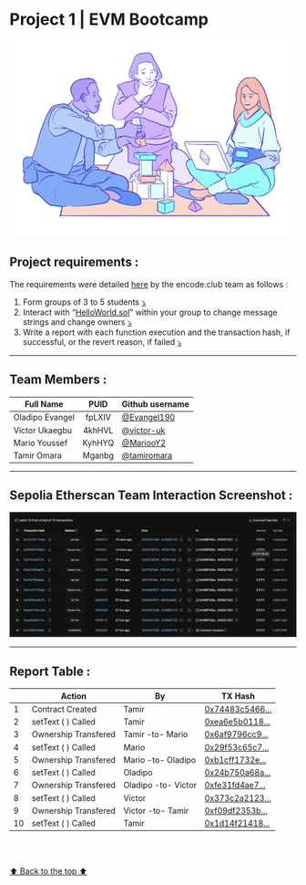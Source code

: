 # Project 1 | EVM Bootcamp

![Alt text](enterprise-eth.d2a3f314.png)

## Project requirements :

The requirements were detailed [here](https://encodeclub.notion.site/EVM-Bootcamp-Q4-2024-84ef51c6eb20450f8100729c2df48329) by the encode.club team as follows :

1. Form groups of 3 to 5 students [⤵️](#team-members-)
2. Interact with “[HelloWorld.sol](HelloWorld.sol)” within your group to change message strings and change owners [⤵️](#sepolia-etherscan-team-interaction-screenshot-)
3. Write a report with each function execution and the transaction hash, if successful, or the revert reason, if failed [⤵️](#report-table-)

---

## Team Members :

| Full Name       |  PUID  | Github username                              |
| --------------- | :----: | -------------------------------------------- |
| Oladipo Evangel | fpLXIV | [@Evangel190](https://github.com/Evangel90)  |
| Victor Ukaegbu  | 4khHVL | [@victor-uk](https://github.com/victor-uk)   |
| Mario Youssef   | KyhHYQ | [@MariooY2](https://github.com/MariooY2)     |
| Tamir Omara     | Mganbg | [@tamiromara](https://github.com/tamiromara) |

---

## Sepolia Etherscan Team Interaction Screenshot :

![Alt text](team7-interaction-screenshot.png)

---

## Report Table :

|     | **Action**           | **By**              | **TX Hash**                                                                                                           |
| --- | -------------------- | ------------------- | --------------------------------------------------------------------------------------------------------------------- |
| 1   | Contract Created     | Tamir               | [0x74483c5466...](https://sepolia.etherscan.io/tx/0x74483c54665ac108525c6fcaba7d084ffb2be07b587aad188d165edf9d27d535) |
| 2   | setText ( ) Called   | Tamir               | [0xea6e5b0118...](https://sepolia.etherscan.io/tx/0xea6e5b01186cfaf3ee39836948bfb02625dc09696e664c198dc7f3027a13ab1f) |
| 3   | Ownership Transfered | Tamir -to- Mario    | [0x6af9796cc9...](https://sepolia.etherscan.io/tx/0x6af9796cc945732164ab8eece5400172e3839ab5fae3f8d34a5936590e883f2d) |
| 4   | setText ( ) Called   | Mario               | [0x29f53c65c7...](https://sepolia.etherscan.io/tx/0x29f53c65c7f842a49c118e36918f14276342a39f75b97ec2e911c059b8c31401) |
| 5   | Ownership Transfered | Mario -to- Oladipo  | [0xb1cff1732e...](https://sepolia.etherscan.io/tx/0xb1cff1732ed06d72146168fb775f79cda7c34cf22f855fe9da8d97aec17b7eff) |
| 6   | setText ( ) Called   | Oladipo             | [0x24b750a68a...](https://sepolia.etherscan.io/tx/0x24b750a68a4386b4d327fa95cd8af818a49282689312bb22ad3b59837ce06853) |
| 7   | Ownership Transfered | Oladipo -to- Victor | [0xfe31fd4ae7...](https://sepolia.etherscan.io/tx/0xfe31fd4ae7430e5dc730031365b25fff43a350d7668081f88c2137b4559a8111) |
| 8   | setText ( ) Called   | Victor              | [0x373c2a2123...](https://sepolia.etherscan.io/tx/0x373c2a212370b322c22c3ce6df4432b0eeff35e06e211d3813235a33658caab4) |
| 9   | Ownership Transfered | Victor -to- Tamir   | [0xf09df2353b...](https://sepolia.etherscan.io/tx/0xf09df2353bd55523e92eee80d9e84de9850e7d9f192315277a33543af97f57cf) |
| 10  | setText ( ) Called   | Tamir               | [0x1d14f21418...](https://sepolia.etherscan.io/tx/0x1d14f21418e84bde5eecb1542a2722ffa4f39ff7f894689c8bd7b35abfec83e1) |

<br>
<br>

[⬆️ Back to the top ⬆️](#project-1--evm-bootcamp)
